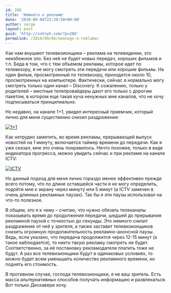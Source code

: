 ```yaml
---
id: 288
title: 'Немного о рекламе'
date: '2010-09-04T23:29:50+00:00'
author: serge
layout: post
guid: 'http://sotnyk.com/?p=288'
permalink: /2010/09/04/nemnogo-o-reklame/
---
```


Как нам внушают телевизионщики – реклама на телевидении, это неизбежное зло. Без неё не будет новых передач, хороших фильмов и т.п. Беда в том, что с тем объемом рекламы, которое идет по телевизору, я не могу смотреть эти передачи или хорошие фильмы. На один фильм, просмотренный по телевизору, приходится около 10, просмотренных на компьютере. Фактически, сейчас я нормально могу смотреть только один канал – Discovery. К сожалению, только у родителей – местные телепровайдеры дают его только с дорогим пакетом, в котором еще такая куча ненужных мне каналов, что не хочу подписываться принципиально.

Но недавно, на канале 1+1, увидел интересный приемчик, который лично для меня существенно снизил раздражение:

[![1+1](http://localhost/wp-content/uploads/2010/09/1und1.jpg "1+1")](http://localhost/wp-content/uploads/2010/09/1und1.jpg)  
  
Как нетрудно заметить, во время рекламы, прерывающей выпуск новостей на 1 минуту, включается таймер времени до передачи. Как я уже сказал, мне это очень понравилось. Нечто похожее, только в виде индикатора прогресса, можно увидеть сейчас и при рекламе на канале ICTV:

[![ICTV](http://localhost/wp-content/uploads/2010/09/ICTV.jpg "ICTV")](http://localhost/wp-content/uploads/2010/09/ICTV3.jpg)

Но данный подход для меня лично гораздо менее эффективен прежде всего потому, что по длине оставшейся части я не могу определить, подойти мне к экрану через минуту или 5 минут (а ICTV замечен в очень длинных рекламных паузах). Так бы я эти паузы использовал на что-то полезное.

В общем, это я к чему – считаю, что нужно обязать телеканалы показывать время до продолжения передачи, шедшей до прерывания рекламной паузой с точностью до секунды. Это немного снизит раздражение от неё у зрителя, а также заставит телевизионщиков снизить огромную продолжительность рекламно-анонсной паузы. Ведь, если указано, что передача продолжится через 12-15 минут (а такое наблюдается), то никто такую рекламу смотреть не будет. Соответственно, за её постановку рекламодатели платить тоже не будут. А раз все телевизионщики будут в одинаковых условиях, то можно будет всем уменьшить количество рекламного времени, но поднять его стоимость.

В противном случае, господа телевизионщики, я не ваш зритель. Есть масса альтернативных способов получать информацию и развлекаться. Вот только Дискавери хочу.